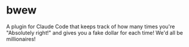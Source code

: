 # bwew
A plugin for Claude Code that keeps track of how many times you're "Absolutely right!" and gives you a fake dollar for each time! We'd all be millionaires!
